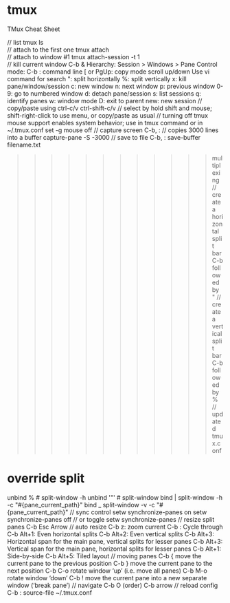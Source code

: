 # tmux
TMux Cheat Sheet

// list
tmux ls \
// attach to the first one
tmux attach \
// attach to window #1
tmux attach-session -t 1 \
// kill current window
C-b &
Hierarchy:
    Session > Windows > Pane
Control mode: C-b
    : command line
    [ or PgUp: copy mode
        scroll up/down
        Use vi command for search
    ": split horizontally
    %: split vertically
    x: kill pane/window/session
    c: new window
    n: next window
    p: previous window
    0-9: go to numbered window
    d: detach pane/session
    s: list sessions
    q: identify panes
    w: window mode
    D: exit to parent
    new: new session
// copy/paste using ctrl-c/v ctrl-shift-c/v
// select by hold shift and mouse; shift-right-click to use menu, or
copy/paste as usual
// turning off tmux mouse support enables system behavior; use in tmux command or in ~/.tmux.conf
set -g mouse off
// capture screen
C-b, :
// copies 3000 lines into a buffer
capture-pane -S -3000
// save to file
C-b, :
save-buffer filename.txt
>>>>>>>>>>>> multiplexing
// create a horizontal split bar
C-b followed by "
// create a vertical split bar
C-b followed by %
// updated tmux.conf
# override split 
unbind %    # split-window -h
unbind '"'  # split-window
bind | split-window -h -c "#{pane_current_path}"
bind _ split-window -v -c "#{pane_current_path}"
// sync control
setw synchronize-panes on
setw synchronize-panes off
// or toggle
setw synchronize-panes
// resize split panes
C-b Esc Arrow
// auto resize
C-b z: zoom current 
C-b <Space>: Cycle through
C-b Alt+1: Even horizontal splits
C-b Alt+2: Even vertical splits
C-b Alt+3: Horizontal span for the main pane, vertical splits for lesser panes
C-b Alt+3: Vertical span for the main pane, horizontal splits for lesser panes
C-b Alt+1: Side-by-side
C-b Alt+5: Tiled layout
// moving panes
C-b {          move the current pane to the previous position
C-b }          move the current pane to the next position
C-b C-o        rotate window ‘up’ (i.e. move all panes)
C-b M-o        rotate window ‘down’
C-b !          move the current pane into a new separate
               window (‘break pane’)
// navigate
C-b O (order)
C-b arrow
// reload config
C-b :
source-file ~/.tmux.conf
